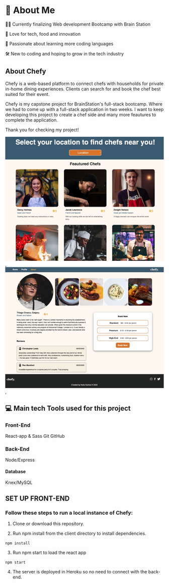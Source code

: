 # 👾 About Me 
   👩‍💻 Currently finalizing Web development Bootcamp with Brain Station

   🧠  Love for tech, food and innovation

   💓  Passionate about learning more coding languages

   🛠️  New to coding and hoping to grow in the tech industry 
   
## About Chefy
Chefy is a web-based platform to connect chefs with households for private in-home dining experiences. Clients can search for and book the chef best suited for their event.

Chefy is my capstone project for BrainStation's full-stack bootcamp. Where we had to come up with a full-stack application in two weeks. I want to keep developing this project to create a chef side and many more feautures to complete the application.

Thank you for checking my project! 


![Alt text](/src/assets/images/chefy-home.jpg "Chefy Home Page"),
![Alt text](/src/assets/images/chefy-app.jpg "Chefy APP"),


## 💻  Main tech Tools used for this project 
### Front-End
React-app & Sass
Git  GitHub
### Back-End
Node/Express 
#### Database 
Knex/MySQL


## SET UP FRONT-END

### Follow these steps to run a local instance of Chefy:

1. Clone or download this repository.

2. Run npm install from the client directory to install dependencies.

```
npm install
```

3. Run npm start to load the react app

```
npm start
```

4. The server is deployed in Heroku so no need to connect with the back-end.

